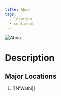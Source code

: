 ```yaml
---
title: Aboa
tags:
  - location
  - continent
---
```

<img src="../../images/aboa.webp" alt="Aboa" usemap="#aboa">  
  
<map name="aboa">  
  <area shape="circle" coords="375,334,18" alt="N'Wathi" href="N'Wathi"> 
</map>

# Description

## Major Locations
1. [[N'Wathi]]